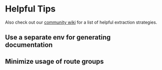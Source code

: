 # Helpful Tips

Also check out our [community wiki](https://github.com/knuckleswtf/scribe/wiki/Helpful-strategies-(snippets)) for a list of helpful extraction strategies.

## Use a separate env for generating documentation

## Minimize usage of route groups
